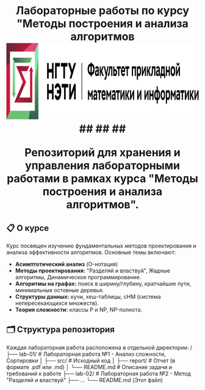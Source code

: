<h1 align="center">Лабораторные работы по курсу "Методы построения и анализа алгоритмов</h>


<a href="https://www.nstu.ru/">
  <img src="https://github.com/Cr4zyden/MPIA/blob/main/images_for_readme/fpmi_full.png" alt="Университет"  height="200">
</a>
## 
## 
## 

Репозиторий для хранения и управления лабораторными работами в рамках курса "Методы построения и анализа алгоритмов".

## 📋 О курсе

Курс посвящен изучению фундаментальных методов проектирования и анализа эффективности алгоритмов. Основные темы включают:

*   **Асимптотический анализ** (O-нотация)
*   **Методы проектирования:** "Разделяй и властвуй", Жадные алгоритмы, Динамическое программирование.
*   **Алгоритмы на графах:** поиск в ширину/глубину, кратчайшие пути, минимальные остовные деревья.
*   **Структуры данных:** кучи, хеш-таблицы, сНМ (система непересекающихся множеств).
*   **Теория сложности:** классы P и NP, NP-полнота.

## 🗂️ Структура репозитория

Каждая лабораторная работа расположена в отдельной директории:
/
├── lab-01/ # Лабораторная работа №1 - Анализ сложности, Сортировки
│ ├── src/ # Исходный код
│ ├── report/ # Отчет (в формате .pdf или .md)
│ └── README.md # Описание задачи и требований к работе
├── lab-02/ # Лабораторная работа №2 - Метод "Разделяй и властвуй"
├── ...
└── README.md (Этот файл)